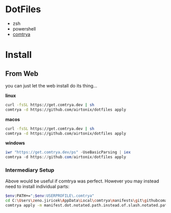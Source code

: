 # DotFiles

- zsh
- powershell
- [comtrya](https://github.com/comtrya/comtrya)

# Install

## From Web

you can just let the web install do its thing...

**linux**

```bash
curl -fsSL https://get.comtrya.dev | sh
comtrya -d https://github.com/airtonix/dotfiles apply
```

**macos**

```bash
curl -fsSL https://get.comtrya.dev | sh
comtrya -d https://github.com/airtonix/dotfiles apply
```

**windows**

```powershell
iwr "https://get.comtrya.dev/ps" -UseBasicParsing | iex
comtrya -d https://github.com/airtonix/dotfiles apply
```

### Intermediary Setup

Above would be useful if comtrya was perfect. However you may instead need to install individual parts: 

```sh
$env:PATH+=";$env:USERPROFILE\.comtrya"
cd C:\Users\zeno.jiricek\AppData\Local\comtrya\manifests\git\githubcomairtonixdotfiles
comtrya apply -m manifest.dot.notated.path.instead.of.slash.notated.paths
```
